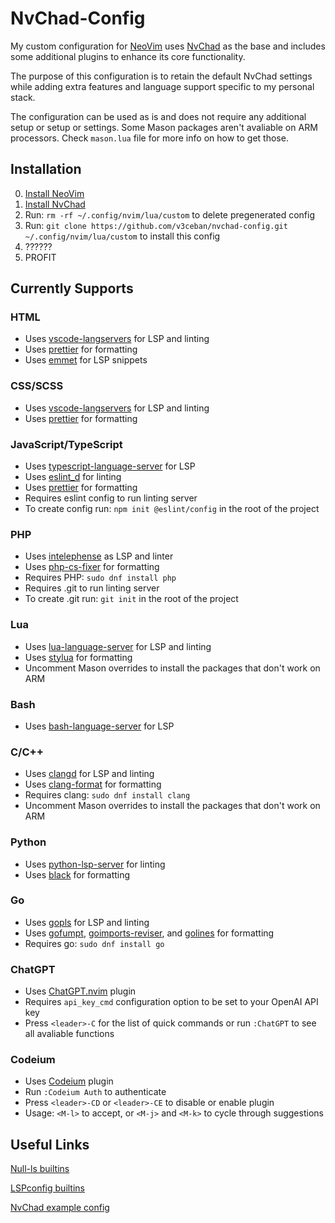 # NvChad-Config

My custom configuration for [NeoVim](https://neovim.io/) uses
[NvChad](https://nvchad.com/) as the base and includes some additional
plugins to enhance its core functionality.

The purpose of this configuration is to retain the default NvChad settings
while adding extra features and language support specific to my personal stack.

The configuration can be used as is and does not require any additional
setup or setup or settings. Some Mason packages aren't avaliable on ARM
processors. Check `mason.lua` file for more info on how to get those.

## Installation

0. [Install NeoVim](https://github.com/neovim/neovim/wiki/Installing-Neovim)
1. [Install NvChad](https://nvchad.com/docs/quickstart/install)
2. Run: `rm -rf ~/.config/nvim/lua/custom` to delete pregenerated config
3. Run: `git clone https://github.com/v3ceban/nvchad-config.git ~/.config/nvim/lua/custom` to install this config
4. ??????
5. PROFIT

## Currently Supports

### HTML

- Uses [vscode-langservers](https://github.com/hrsh7th/vscode-langservers-extracted)
  for LSP and linting
- Uses [prettier](https://prettier.io) for formatting
- Uses [emmet](https://github.com/olrtg/emmet-language-server) for LSP snippets

### CSS/SCSS

- Uses [vscode-langservers](https://github.com/hrsh7th/vscode-langservers-extracted)
  for LSP and linting
- Uses [prettier](https://prettier.io) for formatting

### JavaScript/TypeScript

- Uses
  [typescript-language-server](https://github.com/typescript-language-server/typescript-language-server)
  for LSP
- Uses [eslint_d](https://github.com/mantoni/eslint_d.js/) for linting
- Uses [prettier](https://prettier.io) for formatting
- Requires eslint config to run linting server
- To create config run: `npm init @eslint/config` in the root of the project

### PHP

- Uses [intelephense](https://intelephense.com/) as LSP and linter
- Uses [php-cs-fixer](https://github.com/PHP-CS-Fixer/PHP-CS-Fixer) for formatting
- Requires PHP: `sudo dnf install php`
- Requires .git to run linting server
- To create .git run: `git init` in the root of the project

### Lua

- Uses [lua-language-server](https://github.com/LuaLS/lua-language-server) for
  LSP and linting
- Uses [stylua](https://github.com/JohnnyMorganz/StyLua) for formatting
- Uncomment Mason overrides to install the packages that don't work on ARM

### Bash

- Uses [bash-language-server](https://github.com/bash-lsp/bash-language-server)
  for LSP

### C/C++

- Uses [clangd](https://clangd.llvm.org) for LSP and linting
- Uses [clang-format](https://pypi.org/project/clang-format/) for formatting
- Requires clang: `sudo dnf install clang`
- Uncomment Mason overrides to install the packages that don't work on ARM

### Python

- Uses [python-lsp-server](https://github.com/python-lsp/python-lsp-server) for linting
- Uses [black](https://pypi.org/project/black/) for formatting

### Go

- Uses [gopls](https://pkg.go.dev/golang.org/x/tools/gopls) for LSP and linting
- Uses [gofumpt](https://pkg.go.dev/mvdan.cc/gofumpt),
  [goimports-reviser](https://github.com/incu6us/goimports-reviser),
  and [golines](https://github.com/segmentio/golines) for formatting
- Requires go: `sudo dnf install go`

### ChatGPT

- Uses [ChatGPT.nvim](https://github.com/jackmort/chatgpt.nvim) plugin
- Requires `api_key_cmd` configuration option to be set to your OpenAI API key
- Press `<leader>-C` for the list of quick commands or run `:ChatGPT` to see
  all avaliable functions

### Codeium

- Uses [Codeium](https://github.com/Exafunction/codeium) plugin
- Run `:Codeium Auth` to authenticate
- Press `<leader>-CD` or `<leader>-CE` to disable or enable plugin
- Usage: `<M-l>` to accept, or `<M-j>` and `<M-k>` to cycle through suggestions

## Useful Links

[Null-ls builtins](https://github.com/jose-elias-alvarez/null-ls.nvim/blob/main/doc/BUILTINS.md)

[LSPconfig builtins](https://github.com/neovim/nvim-lspconfig/blob/master/doc/server_configurations.md)

[NvChad example config](https://github.com/NvChad/example_config/tree/v2.0)
